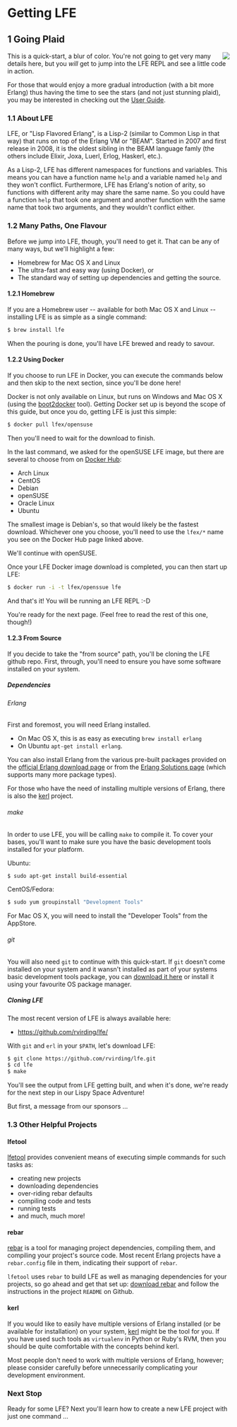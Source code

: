 # Getting LFE


## 1 Going Plaid

<img src="https://raw.github.com/lfe/docs/master/images/plaid.jpg"
     style="float: right;">
This is a quick-start, a blur of color. You're not going to get very many
details here, but you *will* get to jump into the LFE REPL and see a little
code in action.

For those that would enjoy a more gradual introduction (with a bit more Erlang)
thus having the time to see the stars (and not just stunning plaid), you may be
interested in checking out the
<a href="http://docs.lfe.io/user-guide/intro/1.html">User Guide</a>.


### 1.1 About LFE

LFE, or "Lisp Flavored Erlang", is a Lisp-2 (similar to Common Lisp in that
way) that runs on top of the Erlang VM or "BEAM". Started in 2007 and first
release in 2008, it is the oldest sibling in the BEAM language famly
(the others include Elixir, Joxa, Luerl, Erlog, Haskerl, etc.).

As a Lisp-2, LFE has different namespaces for functions and variables. This
means you can have a function name ``help`` and a variable named ``help``
and they won't conflict. Furthermore, LFE has Erlang's notion of arity, so
functions with different arity may share the same name. So you could have
a function ``help`` that took one argument and another function with the
same name that took two arguments, and they wouldn't conflict either.


### 1.2 Many Paths, One Flavour

Before we jump into LFE, though, you'll need to get it. That can be any
of many ways, but we'll highlight a few:

 * Homebrew for Mac OS X and Linux
 * The ultra-fast and easy way (using Docker), or
 * The standard way of setting up dependencies and getting the source.


#### 1.2.1 Homebrew

If you are a Homebrew user -- available for both Mac OS X and Linux --
installing LFE is as simple as a single command:

```bash
$ brew install lfe
```

When the pouring is done, you'll have LFE brewed and ready to savour.

#### 1.2.2 Using Docker

If you choose to run LFE in Docker, you can execute the commands below and then
skip to the next section, since you'll be done here!

Docker is not only available on Linux, but runs on Windows and Mac OS X
(using the [boot2docker](http://boot2docker.io/) tool). Getting Docker
set up is beyond the scope of this guide, but once you do, getting LFE
is just this simple:

```bash
$ docker pull lfex/opensuse
```

Then you'll need to wait for the download to finish.

In the last command, we asked for the openSUSE LFE image, but there are several
to choose from on [Docker Hub](https://registry.hub.docker.com/repos/lfex/):

* Arch Linux
* CentOS
* Debian
* openSUSE
* Oracle Linux
* Ubuntu

The smallest image is Debian's, so that would likely be the fastest download.
Whichever one you choose, you'll need to use the ``lfex/*`` name you see
on the Docker Hub page linked above.

We'll continue with openSUSE.

Once your LFE Docker image download is completed, you can then start up LFE:

```bash
$ docker run -i -t lfex/openssue lfe
```

And that's it! You will be running an LFE REPL :-D

You're ready for the next page. (Feel free to read the rest of this one,
though!)


#### 1.2.3 From Source

If you decide to take the "from source" path, you'll be cloning the LFE github
repo. First, through, you'll need to ensure you have some software installed
on your system.


##### Dependencies

###### Erlang

First and foremost, you will need Erlang installed.

 * On Mac OS X, this is as easy as executing ```brew install erlang```
 * On Ubuntu ```apt-get install erlang```.

You can also install Erlang from the various pre-built packages
provided on the <a href="http://www.erlang.org/download.html">official Erlang
download page</a> or from the
<a href="https://www.erlang-solutions.com/downloads/download-erlang-otp">Erlang
Solutions page</a> (which supports many more package types).

For those who have the need of installing multiple versions of Erlang, there is
also the [kerl](https://github.com/spawngrid/kerl) project.

###### make

In order to use LFE, you will be calling ``make`` to compile it. To cover your
bases, you'll want to make sure you have the basic development tools installed
for your platform.

Ubuntu:

```bash
$ sudo apt-get install build-essential
```

CentOS/Fedora:

```bash
$ sudo yum groupinstall "Development Tools"
```

For Mac OS X, you will need to install the "Developer Tools" from the AppStore.

###### git

You will also need ``git`` to continue with this quick-start. If ``git`` doesn't come installed on your system and it wansn't installed as part of your systems basic development tools package, you can <a href="http://git-scm.com/downloads">download it here</a>
or install it using your favourite OS package manager.

##### Cloning LFE

The most recent version of LFE is always available here:
 * https://github.com/rvirding/lfe/

With ``git`` and ``erl`` in your ``$PATH``, let's download LFE:

```bash
$ git clone https://github.com/rvirding/lfe.git
$ cd lfe
$ make
```

You'll see the output from LFE getting built, and when it's done, we're ready for the next step in our Lispy Space Adventure!

But first, a message from our sponsors ...


### 1.3 Other Helpful Projects

#### lfetool

[lfetool](https://github.com/lfe/lfetool/) provides convenient means of executing simple commands for such tasks as:
 * creating new projects
 * downloading dependencies
 * over-riding rebar defaults
 * compiling code and tests
 * running tests
 * and much, much more!

#### rebar

[rebar](https://github.com/rebar/rebar/) is a tool for managing project dependencies, compiling them, and
compiling your project's source code. Most recent Erlang projects have a
``rebar.config`` file in them, indicating their support of ``rebar``.

``lfetool`` uses ```rebar``` to build LFE as well as managing dependencies for
your projects, so go ahead and get that set up:
<a href="https://github.com/basho/rebar">download rebar</a> and follow the
instructions in the project ``README`` on Github.

#### kerl

If you would like to easily have multiple versions of Erlang installed (or be
available for installation) on your system,
[kerl](https://github.com/spawngrid/kerl) might be the tool for you. If
you have used such tools as ``virtualenv`` in Python or Ruby's RVM, then you
should be quite comfortable with the concepts behind kerl.

Most people don't need to work with multiple versions of Erlang, however;
please consider carefully before unnecessarily complicating your development
environment.


### Next Stop

Ready for some LFE? Next you'll learn how to create a new LFE project with
just one command ...

